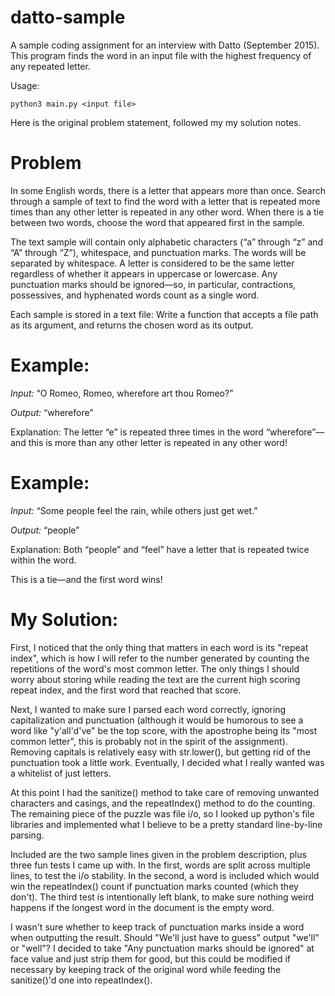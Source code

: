 # datto-sample
A sample coding assignment for an interview with Datto (September 2015). This program finds the word in an input file with the highest frequency of any repeated letter.

Usage: 

    python3 main.py <input file>

Here is the original problem statement, followed my my solution notes.

# Problem

In some English words, there is a letter that appears more than once. Search through a sample of text to find the word with a letter that is repeated more times than any other letter is repeated in any other word. When there is a tie between two words, choose the word that appeared first in the sample.

The text sample will contain only alphabetic characters (“a” through “z” and “A” through “Z”), whitespace, and punctuation marks. The words will be separated by whitespace. A letter is considered to be the same letter regardless of whether it appears in uppercase or lowercase. Any punctuation marks should be ignored—so, in particular, contractions, possessives, and hyphenated words count as a single word.

Each sample is stored in a text file: Write a function that accepts a file path as its argument, and returns the chosen word as its output.

# Example:

*Input:* “O Romeo, Romeo, wherefore art thou Romeo?”

*Output:* “wherefore”

Explanation: The letter “e” is repeated three times in the word “wherefore”—and this is more than any other letter is repeated in any other word!

# Example:

*Input:* “Some people feel the rain, while others just get wet.”

*Output:* “people”

Explanation: Both “people” and “feel” have a letter that is repeated twice within the word. 

This is a tie—and the first word wins!

# My Solution:

First, I noticed that the only thing that matters in each word is its "repeat index", which is how I will refer to the number generated by counting the repetitions of the word's most common letter. The only things I should worry about storing while reading the text are the current high scoring repeat index, and the first word that reached that score.

Next, I wanted to make sure I parsed each word correctly, ignoring capitalization and punctuation (although it would be humorous to see a word like "y'all'd've" be the top score, with the apostrophe being its "most common letter", this is probably not in the spirit of the assignment). Removing capitals is relatively easy with str.lower(), but getting rid of the punctuation took a little work. Eventually, I decided what I really wanted was a whitelist of just letters. 

At this point I had the sanitize() method to take care of removing unwanted characters and casings, and the repeatIndex() method to do the counting. The remaining piece of the puzzle was file i/o, so I looked up python's file libraries and implemented what I believe to be a pretty standard line-by-line parsing.

Included are the two sample lines given in the problem description, plus three fun tests I came up with. In the first, words are split across multiple lines, to test the i/o stability. In the second, a word is included which would win the repeatIndex() count if punctuation marks counted (which they don't). The third test is intentionally left blank, to make sure nothing weird happens if the longest word in the document is the empty word.

I wasn't sure whether to keep track of punctuation marks inside a word when outputting the result. Should "We'll just have to guess" output "we'll" or "well"? I decided to take "Any punctuation marks should be ignored" at face value and just strip them for good, but this could be modified if necessary by keeping track of the original word while feeding the sanitize()'d one into repeatIndex().
